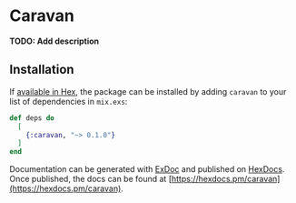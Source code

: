 # Caravan

**TODO: Add description**

## Installation

If [available in Hex](https://hex.pm/docs/publish), the package can be installed
by adding `caravan` to your list of dependencies in `mix.exs`:

```elixir
def deps do
  [
    {:caravan, "~> 0.1.0"}
  ]
end
```

Documentation can be generated with [ExDoc](https://github.com/elixir-lang/ex_doc)
and published on [HexDocs](https://hexdocs.pm). Once published, the docs can
be found at [https://hexdocs.pm/caravan](https://hexdocs.pm/caravan).

